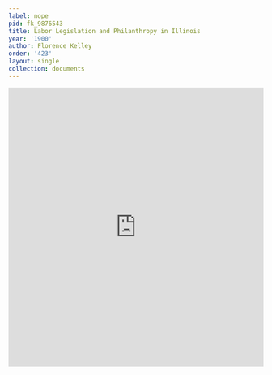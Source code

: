 ```yaml
---
label: nope
pid: fk_9876543
title: Labor Legislation and Philanthropy in Illinois
year: '1900'
author: Florence Kelley
order: '423'
layout: single
collection: documents
---
```

<iframe src="https://northwestern.app.box.com/embed/s/jzpysor7ysh3rvq7mqg5505c081q7emf?sortColumn=date&view=list" width="100%" height="550" frameborder="0" allowfullscreen webkitallowfullscreen msallowfullscreen></iframe>
